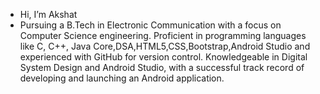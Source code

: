 - Hi, I’m Akshat
- Pursuing a B.Tech in Electronic Communication with a focus on Computer Science engineering. Proficient in programming languages like C, C++, Java Core,DSA,HTML5,CSS,Bootstrap,Android Studio and experienced with GitHub for version control. Knowledgeable in Digital System Design and Android Studio, with a successful track record of developing and launching an Android application.
